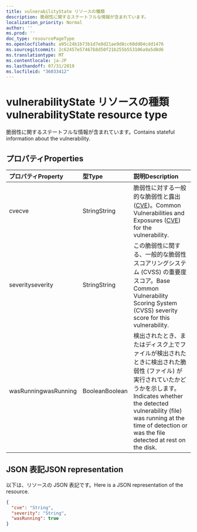 ```yaml
---
title: vulnerabilityState リソースの種類
description: 脆弱性に関するステートフルな情報が含まれています。
localization_priority: Normal
author: ''
ms.prod: ''
doc_type: resourcePageType
ms.openlocfilehash: a95c24b1b73b1d7e0d21ae9d8cc60dd04cdd1476
ms.sourcegitcommit: 2c62457e57467b8d50f21b255b553106a9a5d8d6
ms.translationtype: MT
ms.contentlocale: ja-JP
ms.lasthandoff: 07/31/2019
ms.locfileid: "36033412"
---
```

# <a name="vulnerabilitystate-resource-type"></a><span data-ttu-id="d966f-103">vulnerabilityState リソースの種類</span><span class="sxs-lookup"><span data-stu-id="d966f-103">vulnerabilityState resource type</span></span>

<span data-ttu-id="d966f-104">脆弱性に関するステートフルな情報が含まれています。</span><span class="sxs-lookup"><span data-stu-id="d966f-104">Contains stateful information about the vulnerability.</span></span>

## <a name="properties"></a><span data-ttu-id="d966f-105">プロパティ</span><span class="sxs-lookup"><span data-stu-id="d966f-105">Properties</span></span>

| <span data-ttu-id="d966f-106">プロパティ</span><span class="sxs-lookup"><span data-stu-id="d966f-106">Property</span></span>   | <span data-ttu-id="d966f-107">型</span><span class="sxs-lookup"><span data-stu-id="d966f-107">Type</span></span> |<span data-ttu-id="d966f-108">説明</span><span class="sxs-lookup"><span data-stu-id="d966f-108">Description</span></span>|
|:---------------|:--------|:----------|
|<span data-ttu-id="d966f-109">cve</span><span class="sxs-lookup"><span data-stu-id="d966f-109">cve</span></span>|<span data-ttu-id="d966f-110">String</span><span class="sxs-lookup"><span data-stu-id="d966f-110">String</span></span>|<span data-ttu-id="d966f-111">脆弱性に対する一般的な脆弱性と露出 ([CVE](https://cve.mitre.org/))。</span><span class="sxs-lookup"><span data-stu-id="d966f-111">Common Vulnerabilities and Exposures ([CVE](https://cve.mitre.org/)) for the vulnerability.</span></span>|
|<span data-ttu-id="d966f-112">severity</span><span class="sxs-lookup"><span data-stu-id="d966f-112">severity</span></span>|<span data-ttu-id="d966f-113">String</span><span class="sxs-lookup"><span data-stu-id="d966f-113">String</span></span>|<span data-ttu-id="d966f-114">この脆弱性に関する、一般的な脆弱性スコアリングシステム (CVSS) の重要度スコア。</span><span class="sxs-lookup"><span data-stu-id="d966f-114">Base Common Vulnerability Scoring System (CVSS) severity score for this vulnerability.</span></span>|
|<span data-ttu-id="d966f-115">wasRunning</span><span class="sxs-lookup"><span data-stu-id="d966f-115">wasRunning</span></span>|<span data-ttu-id="d966f-116">Boolean</span><span class="sxs-lookup"><span data-stu-id="d966f-116">Boolean</span></span>|<span data-ttu-id="d966f-117">検出されたとき、またはディスク上でファイルが検出されたときに検出された脆弱性 (ファイル) が実行されていたかどうかを示します。</span><span class="sxs-lookup"><span data-stu-id="d966f-117">Indicates whether the detected vulnerability (file) was running at the time of detection or was the file detected at rest on the disk.</span></span>|

## <a name="json-representation"></a><span data-ttu-id="d966f-118">JSON 表記</span><span class="sxs-lookup"><span data-stu-id="d966f-118">JSON representation</span></span>

<span data-ttu-id="d966f-119">以下は、リソースの JSON 表記です。</span><span class="sxs-lookup"><span data-stu-id="d966f-119">Here is a JSON representation of the resource.</span></span>

<!-- {
  "blockType": "resource",
  "optionalProperties": [

  ],
  "@odata.type": "microsoft.graph.vulnerabilityState"
}-->

```json
{
  "cve": "String",
  "severity": "String",
  "wasRunning": true
}

```

<!-- uuid: 8fcb5dbc-d5aa-4681-8e31-b001d5168d79
2015-10-25 14:57:30 UTC -->
<!-- {
  "type": "#page.annotation",
  "description": "vulnerabilityState resource",
  "keywords": "",
  "section": "documentation",
  "tocPath": ""
}-->
